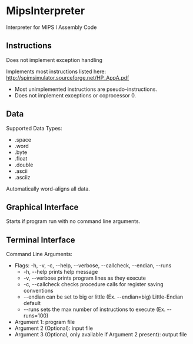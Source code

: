 # MipsInterpreter

Interpreter for MIPS I Assembly Code

## Instructions

Does not implement exception handling

Implements most instructions listed here:
<http://spimsimulator.sourceforge.net/HP_AppA.pdf>
- Most unimplemented instructions are pseudo-instructions.
- Does not implement exceptions or coprocessor 0.

## Data

Supported Data Types:
- .space
- .word
- .byte
- .float
- .double
- .ascii
- .asciiz

Automatically word-aligns all data.

## Graphical Interface

Starts if program run with no command line arguments.

## Terminal Interface

Command Line Arguments:
- Flags: -h, -v, -c, --help, --verbose, --callcheck, --endian, --runs
	- -h, --help prints help message
	- -v, --verbose prints program lines as they execute
	- -c, --callcheck checks procedure calls for register saving conventions
	- --endian can be set to big or little (Ex. --endian=big) Little-Endian default
	- --runs sets the max number of instructions to execute (Ex. --runs=100)
- Argument 1: program file
- Argument 2 (Optional): input file
- Argument 3 (Optional, only available if Argument 2 present): output file

